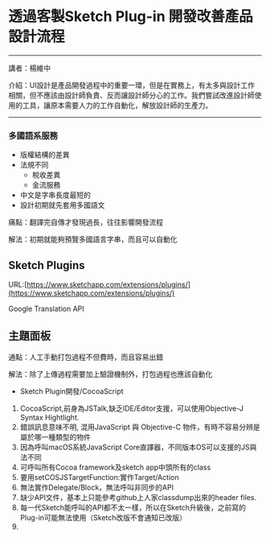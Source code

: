 # 透過客製Sketch Plug-in 開發改善產品設計流程

---

講者：楊維中

介紹：UI設計是產品開發過程中的重要一環，但是在實務上，有太多與設計工作相關，但不應該由設計師負責、反而讓設計師分心的工作。我們嘗試改進設計師使用的工具，讓原本需要人力的工作自動化，解放設計師的生產力。

---

### 多國語系服務

* 版權結構的差異
* 法規不同
  * 稅收差異
  * 金流服務
* 中文是字串長度最短的
* 設計初期就先套用多國語文

痛點：翻譯完自傳才發現過長，往往影響開發流程

解法：初期就能夠預覽多國語言字串，而且可以自動化

## Sketch Plugins

URL:[https://www.sketchapp.com/extensions/plugins/](https://www.sketchapp.com/extensions/plugins/)

Google Translation API

## 主題面板

通點：人工手動打包過程不但費時，而且容易出錯

解法：除了上傳過程需要加上驗證機制外，打包過程也應該自動化

* Sketch Plugin開發/CocoaScript

1.  CocoaScript,前身為JSTalk,缺乏IDE/Editor支援，可以使用Objective-J Syntax Hightlight.
2.  錯誤訊息意味不明, 混用JavaScript 與 Objective-C 物件，有時不容易分辨是屬於哪一種類型的物件
3.  因為呼叫macOS系統JavaScript Core直譯器，不同版本OS可以支援的JS與法不同
4.  可呼叫所有Cocoa framework及sketch app中頭所有的class
5.  要用setCOSJSTargetFunction:實作Target/Action
6.  無法實作Delegate/Block，無法呼叫非同步的API
7.  缺少API文件，基本上只能參考github上人家classdump出來的header files.
8.  每一代Sketch能呼叫的API都不太一樣，所以在Sketch升級後，之前寫的Plug-in可能無法使用（Sketch改版不會通知已改版）
9. 




